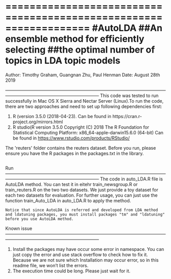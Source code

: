==================================================================
#AutoLDA 
##An ensemble method for efficiently selecting 
##the optimal number of topics in LDA topic models
==================================================================
Author: Timothy Graham, Guangnan Zhu, Paul Henman
Date: August 28th 2019

—————————————————————————————————————————————————————————
This code was tested to run successfully in Mac OS X Sierra and Nectar Server (Linux).To run the code, there are two approaches and need to set up following dependencies first:
1. R (version 3.5.0 (2018-04-23). Can be found in https://cran.r- project.org/mirrors.html
2. R studio(R version 3.5.0 Copyright (C) 2018 The R Foundation for Statistical Computing Platform: x86_64-apple-darwin15.6.0 (64-bit)
Can be found in https://www.rstudio.com/products/RStudio/

The 'reuters' folder contains the reuters dataset. Before you run, please ensure you have the R packages in the packages.txt in the library.

##
Run
—————————————————————————————————————————————————————————
The code in auto_LDA.R file is AutoLDA method. You can test it in eitehr train_newsgroup.R or train_reuters.R on the two two datasets. We just provide a toy dataset for each two datasets for evaluation. For further usage, you can just use the function train_Auto_LDA in auto_LDA.R to apply the method.

    Notice that since AutoLDA is referred and developed from LDA method and ldatuning packages, you must install packages "tm" and "ldatuning" before you use AutoLDA method.


Known issue
—————————————————————————————————————————————————————————
1. Install the packages may have occur some error in namespace. You can just copy
 the error and use stack overflow to check how to fix it. Because we are not sure
 which Installation may occur error, so in this readme file, we won’t list the errors.
2. The execution time could be long. Please just wait for it.
